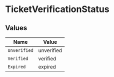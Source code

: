 # TicketVerificationStatus


## Values

| Name         | Value        |
| ------------ | ------------ |
| `Unverified` | unverified   |
| `Verified`   | verified     |
| `Expired`    | expired      |